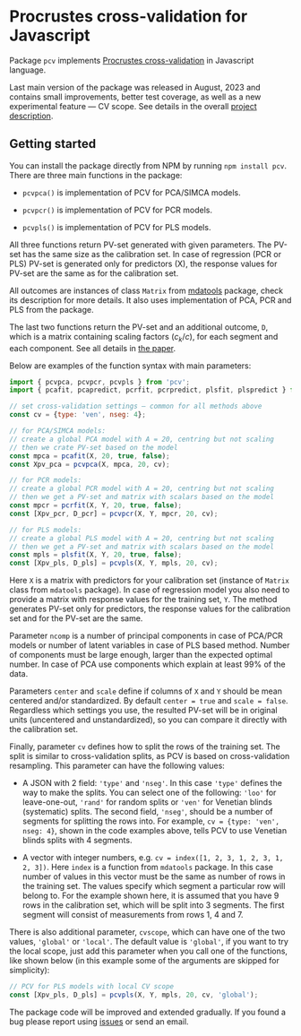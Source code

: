 # Procrustes cross-validation for Javascript

Package `pcv` implements [Procrustes cross-validation](https://github.com/svkucheryavski/pcv) in Javascript language.

Last main version of the package was released in August, 2023 and contains small improvements, better test coverage, as well as a new experimental feature — CV scope. See details in the overall [project description](https://github.com/svkucheryavski/pcv).

## Getting started

You can install the package directly from NPM by running `npm install pcv`. There are three main functions in the package:

* `pcvpca()` is implementation of PCV for PCA/SIMCA models.

* `pcvpcr()` is implementation of PCV for PCR models.

* `pcvpls()` is implementation of PCV for PLS models.

All three functions return PV-set generated with given parameters. The PV-set has the same size as the calibration set. In case of regression (PCR or PLS) PV-set is generated only for predictors (X), the response values for PV-set are the same as for the calibration set.

All outcomes are instances of class `Matrix` from [mdatools](https://www.npmjs.com/package/mdatools) package, check its description for more details. It also uses implementation of PCA, PCR and PLS from the package.

The last two functions return the PV-set and an additional outcome, `D`, which is a matrix containing scaling factors ($c_k/c$), for each segment and each component. See all details in [the paper](https://doi.org/10.1016/j.aca.2023.341096).

Below are examples of the function syntax with main parameters:

```javascript
import { pcvpca, pcvpcr, pcvpls } from 'pcv';
import { pcafit, pcapredict, pcrfit, pcrpredict, plsfit, plspredict } from 'mdatools/models';

// set cross-validation settings — common for all methods above
const cv = {type: 'ven', nseg: 4};

// for PCA/SIMCA models:
// create a global PCA model with A = 20, centring but not scaling
// then we crate PV-set based on the model
const mpca = pcafit(X, 20, true, false);
const Xpv_pca = pcvpca(X, mpca, 20, cv);

// for PCR models:
// create a global PCR model with A = 20, centring but not scaling
// then we get a PV-set and matrix with scalars based on the model
const mpcr = pcrfit(X, Y, 20, true, false);
const [Xpv_pcr, D_pcr] = pcvpcr(X, Y, mpcr, 20, cv);

// for PLS models:
// create a global PLS model with A = 20, centring but not scaling
// then we get a PV-set and matrix with scalars based on the model
const mpls = plsfit(X, Y, 20, true, false);
const [Xpv_pls, D_pls] = pcvpls(X, Y, mpls, 20, cv);
```

Here `X` is a matrix with predictors for your calibration set (instance of `Matrix` class from `mdatools` package). In case of regression model you also need to provide a matrix with response values for the training set, `Y`. The method generates PV-set only for predictors, the response values for the calibration set and for the PV-set are the same.

Parameter `ncomp` is a number of principal components in case of PCA/PCR models or number of latent variables in case of PLS based method. Number of components must be large enough, larger than the expected optimal number. In case of PCA use components which explain at least 99% of the data.

Parameters `center` and `scale` define if columns of `X` and `Y` should be mean centered and/or standardized. By default `center = true` and `scale = false`. Regardless which settings you use, the resulted PV-set will be in original units (uncentered and unstandardized), so you can compare it directly with the calibration set.

Finally, parameter `cv` defines how to split the rows of the training set. The split is similar to cross-validation splits, as PCV is based on cross-validation resampling. This parameter can have the following values:

* A JSON with 2 field: `'type'` and `'nseg'`. In this case `'type'` defines the way to make the splits. You can select one of the following: `'loo'` for leave-one-out, `'rand'` for random splits or `'ven'` for Venetian blinds (systematic) splits. The second field, `'nseg'`, should be a number of segments for splitting the rows into. For example, `cv = {type: 'ven', nseg: 4}`, shown in the code examples above, tells PCV to use Venetian blinds splits with 4 segments.

* A vector with integer numbers, e.g. `cv = index([1, 2, 3, 1, 2, 3, 1, 2, 3])`. Here `index` is a function from `mdatools` package. In this case number of values in this vector must be the same as number of rows in the training set. The values specify which segment a particular row will belong to. For the example shown here, it is assumed that you have 9 rows in the calibration set, which will be split into 3 segments. The first segment will consist of measurements from rows 1, 4 and 7.

There is also additional parameter, `cvscope`, which can have one of the two values, `'global'` or `'local'`. The default value is `'global'`, if you want to try the local scope, just add this parameter when you call one of the functions, like shown below (in this example some of the arguments are skipped for simplicity):

```javascript
// PCV for PLS models with local CV scope
const [Xpv_pls, D_pls] = pcvpls(X, Y, mpls, 20, cv, 'global');
```

The package code will be improved and extended gradually. If you found a bug please report using [issues](https://github.com/svkucheryavski/pcv/issues) or send an email.



